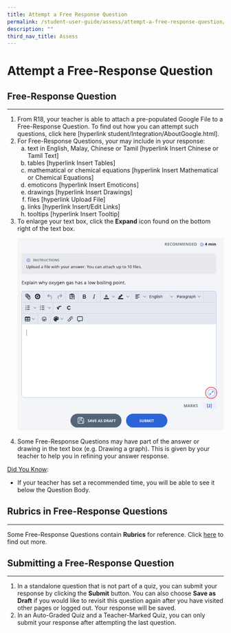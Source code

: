 ```yaml
---
title: Attempt a Free Response Question
permalink: /student-user-guide/assess/attempt-a-free-response-question/
description: ""
third_nav_title: Assess
---
```

<h1 id="attempt-a-free-response-question">Attempt a Free-Response Question</h1>
<h2 id="-free-response-question-">Free-Response Question</h2>
<hr>
<ol>
<li>From R18, your teacher is able to attach a pre-populated Google File to a Free-Response Question. To find out how you can attempt such questions, click here [hyperlink student/Integration/AboutGoogle.html]. </li>
<li>For Free-Response Questions, your may include in your response:<ol style="list-style-type: lower-alpha;">
<li>text in English, Malay, Chinese or Tamil [hyperlink Insert Chinese or Tamil Text] </li>
<li>tables [hyperlink Insert Tables]</li>
<li>mathematical or chemical equations [hyperlink Insert Mathematical or Chemical Equations]</li>
<li>emoticons [hyperlink Insert Emoticons]</li>
<li>drawings [hyperlink Insert Drawings]</li>
<li>files [hyperlink Upload File]</li>
<li>links [hyperlink Insert/Edit Links]</li>
<li>tooltips [hyperlink Insert Tooltip]</li>
</ol>
</li>
<li>To enlarge your text box, click the <strong>Expand</strong> icon found on the bottom right of the text box.</li>
<p><img src="/images/1Student/As-FRQ.png"></p>
<li>Some Free-Response Questions may have part of the answer or drawing in the text box (e.g. Drawing a graph). This is given by your teacher to help you in refining your answer response.</li>
</ol>
<p><u>Did You Know</u>:</p>
<ul>
<li>If your teacher has set a recommended time, you will be able to see it below the Question Body.</li>
</ul>
<h2 id="-rubrics-in-free-response-questions-">Rubrics in Free-Response Questions</h2>
<hr>
<p>Some Free-Response Questions contain <strong>Rubrics</strong> for reference. Click <a href="https://docs.learning.moe.edu.sg/sls-user-guide/vle/student/Assignments/AttemptRubricsQ.html">here</a> to find out more.</p>
<h2 id="-submitting-a-free-response-question-">Submitting a Free-Response Question</h2>
<hr>
<ol>
<li>In a standalone question that is not part of a quiz, you can submit your response by clicking the <strong>Submit</strong> button. You can also choose <strong>Save as Draft</strong> if you would like to revisit this question again after you have visited other pages or logged out. Your response will be saved.</li>
<li>In an Auto-Graded Quiz and a Teacher-Marked Quiz, you can only submit your response after attempting the last question.</li>
</ol>